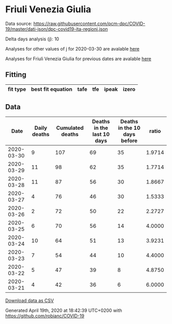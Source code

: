 # Friuli Venezia Giulia

Data source: https://raw.githubusercontent.com/pcm-dpc/COVID-19/master/dati-json/dpc-covid19-ita-regioni.json

Delta days analysis (j): 10

Analyses for other values of j for 2020-03-30 are avalable [here](../2020-03-30/README.md)

Analyses for Friuli Venezia Giulia for previous dates are avalable [here](../README.md)

## Fitting 
|fit type|best fit equation|tafe|tfe|ipeak|izero|
|-------|-----|--------|------|---|---|

## Data
|Date|Daily deaths|Cumulated deaths|Deaths in the last 10 days|Deaths in the 10 days before|ratio|
|----|----------|-----------|-------|--------------------|-----|
|2020-03-30|9|107|69|35|1.9714|
|2020-03-29|11|98|62|35|1.7714|
|2020-03-28|11|87|56|30|1.8667|
|2020-03-27|4|76|46|30|1.5333|
|2020-03-26|2|72|50|22|2.2727|
|2020-03-25|6|70|56|14|4.0000|
|2020-03-24|10|64|51|13|3.9231|
|2020-03-23|7|54|44|10|4.4000|
|2020-03-22|5|47|39|8|4.8750|
|2020-03-21|4|42|36|6|6.0000|

[Download data as CSV](COVID-19_friuli_venezia_giulia_j10_2020-03-30.csv)

Generated April 19th, 2020 at 18:42:39 UTC+0200 with https://github.com/robianc/COVID-19
